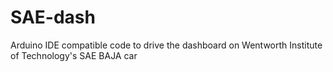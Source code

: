 # SAE-dash
Arduino IDE compatible code to drive the dashboard on Wentworth Institute of Technology's SAE BAJA car
